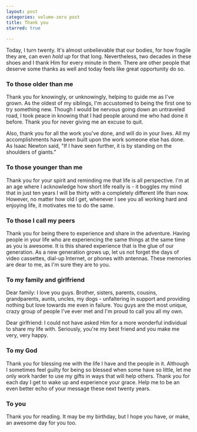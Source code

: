 ```yaml
---
layout: post
categories: volume-zero post
title: Thank you
starred: true
  
---
```



Today, I turn twenty. It's almost unbelievable that our bodies, for how fragile they are, can even *hold up* for that long. Nevertheless, two decades in these shoes and I thank Him for every minute in them. There are other people that deserve some thanks as well and today feels like great opportunity do so.

### To those older than me

Thank you for knowingly, or unknowingly, helping to guide me as I've grown. As the oldest of my siblings, I'm accustomed to being the first one to try something new. Though I would be nervous going down an untraveled road, I took peace in knowing that I had people around me who had done it before. Thank you for never giving me an excuse to quit.

Also, thank you for all the work you've done, and will do in your lives. All my accomplishments have been built upon the work someone else has done. As Isaac Newton said, "If I have seen further, it is by standing on the shoulders of giants."

### To those younger than me

Thank you for your spirit and reminding me that life is all perspective. I'm at an age where I acknowledge how short life really is - it boggles my mind that in just ten years I will be thirty with a completely different life than now. However, no matter how old I get, whenever I see you all working hard and enjoying life, it motivates me to do the same.

### To those I call my peers

Thank you for being there to experience and share in the adventure. Having people in your life who are experiencing the same things at the same time as you is awesome. It is this shared experience that is the glue of our generation. As a new generation grows up, let us not forget the days of video cassettes, dial-up Internet, or phones with antennas. These memories are dear to me, as I'm sure they are to you.

### To my family and girlfriend

Dear family: I love you guys. Brother, sisters, parents, cousins, grandparents, aunts, uncles, my dogs - unfaltering in support and providing nothing but love towards me even in failure. You guys are the most unique, crazy group of people I've ever met and I'm proud to call you all my own.

Dear girlfriend: I could not have asked Him for a more wonderful individual to share my life with. Seriously, you're my best friend and you make me very, very happy.

### To my God

Thank you for blessing me with the life I have and the people in it. Although I sometimes feel guilty for being so blessed when some have so little, let me only work harder to use my gifts in ways that will help others. Thank you for each day I get to wake up and experience your grace. Help me to be an even better echo of your message these next twenty years.

### To you

Thank you for reading. It may be my birthday, but I hope you have, or make, an awesome day for you too.

